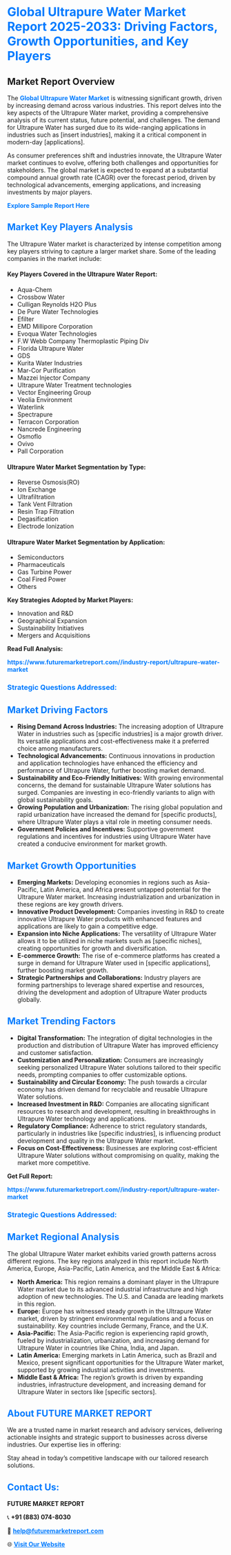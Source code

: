 <h1 style="color: #007BFF;">Global Ultrapure Water Market Report 2025-2033: Driving Factors, Growth Opportunities, and Key Players</h1>

<section id="overview">
<h2>Market Report Overview</h2>
<p>The <a href="https://www.futuremarketreport.com//industry-report/ultrapure-water-market" style="color: #007BFF; text-decoration: none;"><strong>Global Ultrapure Water Market</strong></a> is witnessing significant growth, driven by increasing demand across various industries. This report delves into the key aspects of the Ultrapure Water market, providing a comprehensive analysis of its current status, future potential, and challenges. The demand for Ultrapure Water has surged due to its wide-ranging applications in industries such as [insert industries], making it a critical component in modern-day [applications].</p>
<p>As consumer preferences shift and industries innovate, the Ultrapure Water market continues to evolve, offering both challenges and opportunities for stakeholders. The global market is expected to expand at a substantial compound annual growth rate (CAGR) over the forecast period, driven by technological advancements, emerging applications, and increasing investments by major players.</p>
</section>

<section id="overview">
<p><a href="https://www.futuremarketreport.com//request-sample/reportId=88023" style="color: #007BFF; text-decoration: none;"><strong>Explore Sample Report Here</strong></a></p>
</section>

<section id="key-players">
<h2 style="color: #007BFF;">Market Key Players Analysis</h2>
<p>The Ultrapure Water market is characterized by intense competition among key players striving to capture a larger market share. Some of the leading companies in the market include:</p>
<h4>Key Players Covered in the Ultrapure Water Report:</h4>
<ul><li>Aqua-Chem</li><li>Crossbow Water</li><li>Culligan Reynolds H2O Plus</li><li>De Pure Water Technologies</li><li>Efilter</li><li>EMD Millipore Corporation</li><li>Evoqua Water Technologies</li><li>F.W Webb Company Thermoplastic Piping Div</li><li>Florida Ultrapure Water</li><li>GDS</li><li>Kurita Water Industries</li><li>Mar-Cor Purification</li><li>Mazzei Injector Company</li><li>Ultrapure Water Treatment technologies</li><li>Vector Engineering Group</li><li>Veolia Environment</li><li>Waterlink</li><li>Spectrapure</li><li>Terracon Corporation</li><li>Nancrede Engineering</li><li>Osmoflo</li><li>Ovivo</li><li>Pall Corporation</li></ul>
<h4>Ultrapure Water Market Segmentation by Type:</h4>
<ul><li>Reverse Osmosis(RO)</li><li>Ion Exchange</li><li>Ultrafiltration</li><li>Tank Vent Filtration</li><li>Resin Trap Filtration</li><li>Degasification</li><li>Electrode Ionization</li></ul>

<h4>Ultrapure Water Market Segmentation by Application:</h4>
<ul><li>Semiconductors</li><li>Pharmaceuticals</li><li>Gas Turbine Power</li><li>Coal Fired Power</li><li>Others</li></ul>
<p><strong>Key Strategies Adopted by Market Players:</strong></p>
<ul>
<li>Innovation and R&D</li>
<li>Geographical Expansion</li>
<li>Sustainability Initiatives</li>
<li>Mergers and Acquisitions</li>
</ul>
</section>

<section>
<p><strong>Read Full Analysis: </strong></p><a href="https://www.futuremarketreport.com//industry-report/ultrapure-water-market" style="color: #007BFF; text-decoration: none;"><strong>https://www.futuremarketreport.com//industry-report/ultrapure-water-market</strong></a>
<h3 style="color: #007BFF;">Strategic Questions Addressed:</h3>
</section>

<section id="driving-factors">
<h2 style="color: #007BFF;">Market Driving Factors</h2>
<ul>
<li><strong>Rising Demand Across Industries:</strong> The increasing adoption of Ultrapure Water in industries such as [specific industries] is a major growth driver. Its versatile applications and cost-effectiveness make it a preferred choice among manufacturers.</li>
<li><strong>Technological Advancements:</strong> Continuous innovations in production and application technologies have enhanced the efficiency and performance of Ultrapure Water, further boosting market demand.</li>
<li><strong>Sustainability and Eco-Friendly Initiatives:</strong> With growing environmental concerns, the demand for sustainable Ultrapure Water solutions has surged. Companies are investing in eco-friendly variants to align with global sustainability goals.</li>
<li><strong>Growing Population and Urbanization:</strong> The rising global population and rapid urbanization have increased the demand for [specific products], where Ultrapure Water plays a vital role in meeting consumer needs.</li>
<li><strong>Government Policies and Incentives:</strong> Supportive government regulations and incentives for industries using Ultrapure Water have created a conducive environment for market growth.</li>
</ul>
</section>

<section id="growth-opportunities">
<h2 style="color: #007BFF;">Market Growth Opportunities</h2>
<ul>
<li><strong>Emerging Markets:</strong> Developing economies in regions such as Asia-Pacific, Latin America, and Africa present untapped potential for the Ultrapure Water market. Increasing industrialization and urbanization in these regions are key growth drivers.</li>
<li><strong>Innovative Product Development:</strong> Companies investing in R&D to create innovative Ultrapure Water products with enhanced features and applications are likely to gain a competitive edge.</li>
<li><strong>Expansion into Niche Applications:</strong> The versatility of Ultrapure Water allows it to be utilized in niche markets such as [specific niches], creating opportunities for growth and diversification.</li>
<li><strong>E-commerce Growth:</strong> The rise of e-commerce platforms has created a surge in demand for Ultrapure Water used in [specific applications], further boosting market growth.</li>
<li><strong>Strategic Partnerships and Collaborations:</strong> Industry players are forming partnerships to leverage shared expertise and resources, driving the development and adoption of Ultrapure Water products globally.</li>
</ul>
</section>

<section id="trending-factors">
<h2 style="color: #007BFF;">Market Trending Factors</h2>
<ul>
<li><strong>Digital Transformation:</strong> The integration of digital technologies in the production and distribution of Ultrapure Water has improved efficiency and customer satisfaction.</li>
<li><strong>Customization and Personalization:</strong> Consumers are increasingly seeking personalized Ultrapure Water solutions tailored to their specific needs, prompting companies to offer customizable options.</li>
<li><strong>Sustainability and Circular Economy:</strong> The push towards a circular economy has driven demand for recyclable and reusable Ultrapure Water solutions.</li>
<li><strong>Increased Investment in R&D:</strong> Companies are allocating significant resources to research and development, resulting in breakthroughs in Ultrapure Water technology and applications.</li>
<li><strong>Regulatory Compliance:</strong> Adherence to strict regulatory standards, particularly in industries like [specific industries], is influencing product development and quality in the Ultrapure Water market.</li>
<li><strong>Focus on Cost-Effectiveness:</strong> Businesses are exploring cost-efficient Ultrapure Water solutions without compromising on quality, making the market more competitive.</li>
</ul>
</section>

<section>
<p><strong>Get Full Report: </strong></p><a href="https://www.futuremarketreport.com//industry-report/ultrapure-water-market" style="color: #007BFF; text-decoration: none;"><strong>https://www.futuremarketreport.com//industry-report/ultrapure-water-market</strong></a>
<h3 style="color: #007BFF;">Strategic Questions Addressed:</h3>
</section>


<section id="regional-analysis">
<h2 style="color: #007BFF;">Market Regional Analysis</h2>
<p>The global Ultrapure Water market exhibits varied growth patterns across different regions. The key regions analyzed in this report include North America, Europe, Asia-Pacific, Latin America, and the Middle East & Africa:</p>
<ul>
<li><strong>North America:</strong> This region remains a dominant player in the Ultrapure Water market due to its advanced industrial infrastructure and high adoption of new technologies. The U.S. and Canada are leading markets in this region.</li>
<li><strong>Europe:</strong> Europe has witnessed steady growth in the Ultrapure Water market, driven by stringent environmental regulations and a focus on sustainability. Key countries include Germany, France, and the U.K.</li>
<li><strong>Asia-Pacific:</strong> The Asia-Pacific region is experiencing rapid growth, fueled by industrialization, urbanization, and increasing demand for Ultrapure Water in countries like China, India, and Japan.</li>
<li><strong>Latin America:</strong> Emerging markets in Latin America, such as Brazil and Mexico, present significant opportunities for the Ultrapure Water market, supported by growing industrial activities and investments.</li>
<li><strong>Middle East & Africa:</strong> The region’s growth is driven by expanding industries, infrastructure development, and increasing demand for Ultrapure Water in sectors like [specific sectors].</li>
</ul>
</section>

<footer>
<h2 style="color: #007BFF;">About FUTURE MARKET REPORT</h2>
<p>We are a trusted name in market research and advisory services, delivering actionable insights and strategic support to businesses across diverse industries. Our expertise lies in offering:</p>

<p>Stay ahead in today’s competitive landscape with our tailored research solutions.</p>

<h2 style="color: #007BFF;">Contact Us:</h2>
<p><strong>FUTURE MARKET REPORT</strong></p>
<p>📞 <strong>+91 (883) 074-8030</strong></p>
<p>📧 <strong><a href="mailto:help@futuremarketreport.com" style="color: #007BFF;">help@futuremarketreport.com</a></strong></p>
<p>🌐 <strong><a href="https://www.futuremarketreport.com/" style="color: #007BFF;">Visit Our Website</a></strong></p>
</footer>